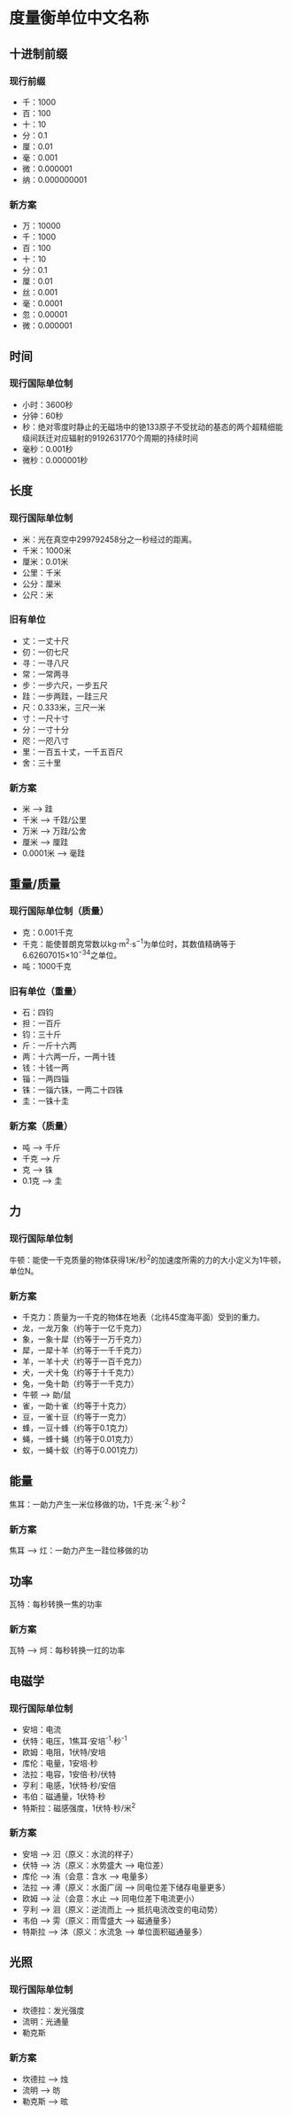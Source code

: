 # 度量衡单位中文名称

## 十进制前缀

### 现行前缀
- 千：1000
- 百：100
- 十：10
- 分：0.1
- 厘：0.01
- 毫：0.001
- 微：0.000001
- 纳：0.000000001

### 新方案
- 万：10000
- 千：1000
- 百：100
- 十：10
- 分：0.1
- 厘：0.01
- 丝：0.001
- 毫：0.0001
- 忽：0.00001
- 微：0.000001

## 时间

### 现行国际单位制
- 小时：3600秒
- 分钟：60秒
- 秒：绝对零度时静止的无磁场中的铯133原子不受扰动的基态的两个超精细能级间跃迁对应辐射的9192631770个周期的持续时间
- 毫秒：0.001秒
- 微秒：0.000001秒

## 长度

### 现行国际单位制
- 米：光在真空中299792458分之一秒经过的距离。
- 千米：1000米
- 厘米：0.01米
- 公里：千米
- 公分：厘米
- 公尺：米

### 旧有单位
- 丈：一丈十尺
- 仞：一仞七尺
- 寻：一寻八尺
- 常：一常两寻
- 步：一步六尺，一步五尺
- 跬：一步两跬，一跬三尺
- 尺：0.333米，三尺一米
- 寸：一尺十寸
- 分：一寸十分
- 咫：一咫八寸
- 里：一百五十丈，一千五百尺
- 舍：三十里

### 新方案
- 米 --> 跬
- 千米 --> 千跬/公里
- 万米 --> 万跬/公舍
- 厘米 --> 厘跬
- 0.0001米 --> 毫跬

## 重量/质量

### 现行国际单位制（质量）
- 克：0.001千克
- 千克：能使普朗克常数以kg⋅m<sup>2</sup>⋅s<sup>−1</sup>为单位时，其数值精确等于6.62607015×10<sup>−34</sup>之单位。
- 吨：1000千克

### 旧有单位（重量）
- 石：四钧
- 担：一百斤
- 钧：三十斤
- 斤：一斤十六两
- 两：十六两一斤，一两十钱
- 钱：十钱一两
- 锱：一两四锱
- 铢：一锱六铢，一两二十四铢
- 圭：一铢十圭

### 新方案（质量）
- 吨 --> 千斤
- 千克 --> 斤
- 克 --> 铢
- 0.1克 --> 圭


## 力

### 现行国际单位制
牛顿：能使一千克质量的物体获得1米/秒<sup>2</sup>的加速度所需的力的大小定义为1牛顿，单位N。

### 新方案
- 千克力：质量为一千克的物体在地表（北纬45度海平面）受到的重力。
- 龙，一龙万象（约等于一亿千克力）
- 象，一象十犀（约等于一万千克力）
- 犀，一犀十羊（约等于一千千克力）
- 羊，一羊十犬（约等于一百千克力）
- 犬，一犬十兔（约等于十千克力）
- 兔，一兔十勆（约等于一千克力）
- 牛顿 --> 勆/鼠
- 雀，一勆十雀（约等于十克力）
- 豆，一雀十豆（约等于一克力）
- 蜂，一豆十蜂（约等于0.1克力）
- 蝇，一蜂十蝇（约等于0.01克力）
- 蚁，一蝇十蚁（约等于0.001克力）

## 能量

焦耳：一勆力产生一米位移做的功，1千克⋅米<sup>-2</sup>⋅秒<sup>-2</sup>

### 新方案
焦耳 --> 灴：一勆力产生一跬位移做的功

## 功率

瓦特：每秒转换一焦的功率

### 新方案
瓦特 --> 炣：每秒转换一灴的功率

## 电磁学

### 现行国际单位制
- 安培：电流
- 伏特：电压，1焦耳⋅安培<sup>-1</sup>⋅秒<sup>-1</sup>
- 欧姆：电阻，1伏特/安培
- 库伦：电量，1安培⋅秒
- 法拉：电容，1安倍⋅秒/伏特
- 亨利：电感，1伏特⋅秒/安倍
- 韦伯：磁通量，1伏特⋅秒
- 特斯拉：磁感强度，1伏特⋅秒/米<sup>2</sup>

### 新方案
- 安培 --> 汩（原义：水流的样子）
- 伏特 --> 汸（原义：水势盛大 --> 电位差）
- 库伦 --> 洧（会意：含水 --> 电量多）
- 法拉 --> 溥（原义：水面广阔 --> 同电位差下储存电量更多）
- 欧姆 --> 沚（会意：水止 --> 同电位差下电流更小）
- 亨利 --> 洄（原义：逆流而上 --> 抵抗电流改变的电动势）
- 韦伯 --> 雱（原义：雨雪盛大 --> 磁通量多）
- 特斯拉 --> 泍（原义：水流急 --> 单位面积磁通量多）

## 光照

### 现行国际单位制
- 坎德拉：发光强度
- 流明：光通量
- 勒克斯

### 新方案
- 坎德拉 --> 烛
- 流明 --> 昉
- 勒克斯 --> 昡